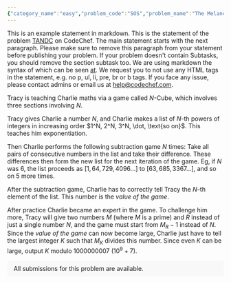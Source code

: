 ```yaml
---
{"category_name":"easy","problem_code":"SOS","problem_name":"The Melancholy of Problem Setter","problemComponents":{"constraints":"- $1 \\leq T \\leq 10^4 $\n- $1 \\leq N \\leq 2\\cdot 10^5$\n- The sum of $N$ for each test case is at most $2\\cdot 10^5$\n- $|C|=N$\n- $C$ consists of three types of characters, `\u0027R\u0027`, `\u0027G\u0027` and `\u0027B\u0027`\n- $1 \\leq u, v \\leq N, u \\neq v$\n- The input graph forms a tree","constraintsState":true,"subtasks":"","subtasksState":false,"inputFormat":"- The first line of input contains one positive integer $T$, the number of test cases. The description of $T$ test cases follows.\n- The first line of each test case contains one positive integer $N$, the number of vertices of the tree.\n- The second line of each test case contains a string $C$, denoting the colors of the vertices.\n- Each of the following $N - 1$ lines contains two space-separated integers $u$ and $v$, denoting an edge between vertices $u$ and $v$ in the tree.","inputFormatState":true,"outputFormat":"For each test case, output a single line containing `Yes` if the input is valid, and `No` otherwise.\n\nYou may print each character of the string in uppercase or lowercase (for example, the strings \u0022yEs\u0022, \u0022yes\u0022, \u0022Yes\u0022 and \u0022YES\u0022 will all be treated as identical).","outputFormatState":true,"sampleTestCases":{"0":{"id":1,"input":"5\n4\nBRGB\n3 2\n1 2\n4 3\n3\nRGB\n1 2\n2 3\n1\nB\n2\nBB\n1 2\n4\nBRGB\n3 2\n1 2\n4 2","output":"Yes\nYes\nYes\nNo\nNo","explanation":"- **Test case 1**:\n    - The only pair is $(1, 4)$.\n- **Test case 3**:\n    - There are no pairs.\n- **Test case 5**:\n    - The only pair is $(1, 4)$. There are no Green vertices on the path between $1$ and $4$.","isDeleted":false}}},"video_editorial_url":"https://youtu.be/q3skhDh16oc","languages_supported":{"0":"CPP14","1":"C","2":"JAVA","3":"PYTH 3.6","4":"CPP17","5":"PYTH","6":"PYP3","7":"CS2","8":"ADA","9":"PYPY","10":"TEXT","11":"PAS fpc","12":"NODEJS","13":"RUBY","14":"PHP","15":"GO","16":"HASK","17":"TCL","18":"PERL","19":"SCALA","20":"LUA","21":"kotlin","22":"BASH","23":"JS","24":"LISP sbcl","25":"rust","26":"PAS gpc","27":"BF","28":"CLOJ","29":"R","30":"D","31":"CAML","32":"FORT","33":"ASM","34":"swift","35":"FS","36":"WSPC","37":"LISP clisp","38":"SQL","39":"SCM guile","40":"PERL6","41":"ERL","42":"CLPS","43":"ICK","44":"NICE","45":"PRLG","46":"ICON","47":"COB","48":"SCM chicken","49":"PIKE","50":"SCM qobi","51":"ST","52":"SQLQ","53":"NEM"},"max_timelimit":1,"source_sizelimit":50000,"problem_author":"tabr","problem_tester":"lavish315","date_added":"1-01-2022","tags":{"0":"depth","1":"easy","2":"start21","3":"tabr"},"problem_difficulty_level":"Unavailable","best_tag":"Depth First Search","editorial_url":"https://discuss.codechef.com/problems/SOS","time":{"view_start_date":1641403800,"submit_start_date":1641403800,"visible_start_date":1641403800,"end_date":1735669800},"is_direct_submittable":false,"problemDiscussURL":"https://discuss.codechef.com/search?q=SOS","is_proctored":false,"visitedContests":{},"layout":"problem"}
---
```

This is an example statement in markdown. This is the statement of the problem [TANDC](https://codechef.com/problems/TANDC) on CodeChef. The main statement starts with the next paragraph. Please make sure to remove this paragraph from your statement before publishing your problem. If your problem doesn't contain Subtasks, you should remove the section subtask too. We are using markdown the syntax of which can be seen [at](https://github.com/showdownjs/showdown/wiki/Showdown's-Markdown-syntax). We request you to not use any HTML tags in the statement, e.g. no p, ul, li, pre, br or b tags. If you face any issue, please contact admins or email us at help@codechef.com.

Tracy is teaching Charlie maths via a game called $N$-Cube, which involves three sections involving $N$.

Tracy gives Charlie a number $N$, and Charlie makes a list of $N$-th powers of integers in increasing order $1^N, 2^N, 3^N, \dot, \text{so on}$. This teaches him exponentiation.

Then Charlie performs the following subtraction game $N$ times: Take all pairs of consecutive numbers in the list and take their difference. These differences then form the new list for the next iteration of the game. Eg, if $N$ was 6, the list proceeds as $[1, 64, 729, 4096 ... ]$ to $[63, 685, 3367 ...]$, and so on $5$ more times.

After the subtraction game, Charlie has to correctly tell Tracy the $N$-th element of the list. This number is the *value of the game*.

After practice Charlie became an expert in the game. To challenge him more, Tracy will give two numbers $M$ (where $M$ is a prime) and $R$ instead of just a single number $N$, and the game must start from $M_R - 1$ instead of $N$. Since the *value of the game* can now become large, Charlie just have to tell the largest integer $K$ such that $M_K$ divides this number. Since even $K$ can be large, output $K$ modulo 1000000007 ($10^9 + 7$).

<aside style='background: #f8f8f8;padding: 10px 15px;'><div>All submissions for this problem are available.</div></aside>
